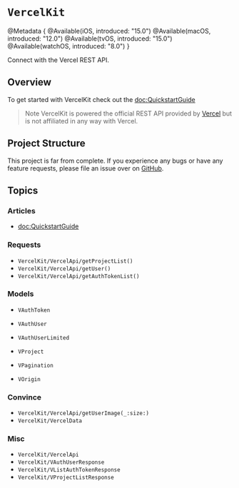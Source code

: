 # ``VercelKit``
@Metadata {
    @Available(iOS, introduced: "15.0")
    @Available(macOS, introduced: "12.0")
    @Available(tvOS, introduced: "15.0")
    @Available(watchOS, introduced: "8.0")
}

Connect with the Vercel REST API.

## Overview
To get started with VercelKit check out the <doc:QuickstartGuide>

>Note VercelKit is powered the official REST API provided by [Vercel](https://vercel.com/docs/rest-api) but is not affiliated in any way with Vercel.

## Project Structure
This project is far from complete. If you experience any bugs or have any feature requests, please file an issue over on [GitHub](https://github.com/LeoSM-07/VercelKit). 

## Topics


### Articles
- <doc:QuickstartGuide>

### Requests
- ``VercelKit/VercelApi/getProjectList()``
- ``VercelKit/VercelApi/getUser()``
- ``VercelKit/VercelApi/getAuthTokenList()``

### Models
- ``VAuthToken``
- ``VAuthUser``
- ``VAuthUserLimited``
- ``VProject``

- ``VPagination``
- ``VOrigin``

### Convince
- ``VercelKit/VercelApi/getUserImage(_:size:)``
- ``VercelKit/VercelData``

### Misc
- ``VercelKit/VercelApi``
- ``VercelKit/VAuthUserResponse``
- ``VercelKit/VListAuthTokenResponse``
- ``VercelKit/VProjectListResponse``
